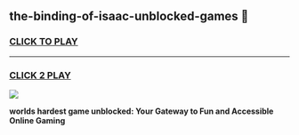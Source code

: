 
## the-binding-of-isaac-unblocked-games 👋
<h3>
<a href="https://premium.freeplayer.one?title=the-binding-of-isaac-unblocked-games&ref=14F">CLICK TO PLAY</a></h3>
<hr>

<h3>
<a href="https://premium.freeplayer.one?title=the-binding-of-isaac-unblocked-games&ref=14F">CLICK 2 PLAY</a>
  
</h3>

<a href="https://premium.freeplayer.one?title=the-binding-of-isaac-unblocked-games&ref=12F/"><img src="https://clearcache.store/games.png"></a>


**worlds hardest game unblocked: Your Gateway to Fun and Accessible Online Gaming**
